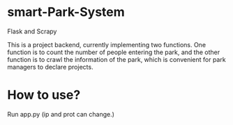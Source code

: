# smart-Park-System
Flask and Scrapy

This is a project backend, currently implementing two functions. One function is to count the number of people entering the park, and the other function is to crawl the information of the park, which is convenient for park managers to declare projects.

# How to use?

Run app.py (ip and prot can change.)
